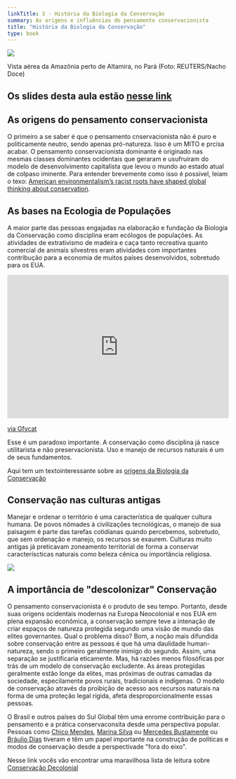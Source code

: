 ```yaml
---
linkTitle: 3 - História da Biologia da Conservação
summary: As origens e influências do pensamento conservacionista 
title: "História da Biologia da Conservação"
type: book
---
```


<img src=https://publisher-publish.s3.eu-central-1.amazonaws.com/pb-brasil247/swp/jtjeq9/media/20190905090940_4441febf-eca3-43c5-b909-bea9eade9f26.webp>

Vista aérea da Amazônia perto de Altamira, no Pará (Foto: REUTERS/Nacho Doce)


## Os slides desta aula estão [nesse link](https://ecoaplic.org/slides_aulas/biocons/aula4_biocons.html#1)

## As origens do pensamento conservacionista

O primeiro a se saber é que o pensamento cnservacionista não é puro e politicamente neutro, sendo apenas pró-natureza. Isso é um MITO e prcisa acabar. O pensamento conservacionista dominante é originado nas mesmas classes dominantes ocidentais que geraram e usufruiram do modelo de desenvolvimento capitalista que levou o mundo ao estado atual de colpaso iminente. Para entender brevemente como isso é possível, leiam o texo: [American environmentalism’s racist roots have shaped global thinking about conservation](https://theconversation.com/american-environmentalisms-racist-roots-have-shaped-global-thinking-about-conservation-143783).

## As bases na Ecologia de Populações

A maior parte das pessoas engajadas na elaboração e fundação da Biologia da Conservação como disciplina eram ecólogos de populações. As atividades de extrativismo de madeira e caça tanto recreativa quanto comercial de animais silvestres eram atividades com importantes contribução para a economia de muitos países desenvolvidos, sobretudo para os EUA.

<div style='position:relative; padding-bottom:calc(56.21% + 44px)'><iframe src='https://gfycat.com/ifr/FlamboyantPlainAnemone' frameborder='0' scrolling='no' width='100%' height='100%' style='position:absolute;top:0;left:0;' allowfullscreen></iframe></div><p> <a href="https://gfycat.com/flamboyantplainanemone">via Gfycat</a></p>

Esse é um paradoxo importante. A conservação como disciplina já nasce utilitarista e não preservacionista. Uso e manejo de recursos naturais é um de seus fundamentos. 

Aqui tem um textointeressante sobre as [origens da Biologia da Conservação](https://www.scielo.br/j/his/a/LZyXDZjgmVh4ssHfPPNrGHd/?lang=en#ModalTutors)


## Conservação nas culturas antigas

Manejar e ordenar o território é uma característica de qualquer cultura humana. De povos nômades à civilizações tecnológicas, o manejo de sua paisagem é parte das tarefas cotidianas quando percebemos, sobretudo, que sem ordenação e manejo, os recursos se exaurem. Culturas muito antigas já preticavam zoneamento territorial de forma a conservar caracteríscticas naturais como beleza cênica ou importância religiosa.

<img src=https://publisher-publish.s3.eu-central-1.amazonaws.com/pb-brasil247/swp/jtjeq9/media/20191020151044_11fda15e-2d7d-472c-bdea-d82c5f1d8e1a.webp>

## A importância de "descolonizar" Conservação

O pensamento conservacionista é o produto de seu tempo. Portanto, desde suas origens ocidentais modernas na Europa Neocolonial e nos EUA em plena expansão econômica, a conservação sempre teve a intenação de criar espaços de natureza protegida segundo uma visão de mundo das elites governantes. Qual o problema disso? Bom, a noção mais difundida sobre conservação entre as pessoas é que há uma daulidade human-natureza, sendo o primeiro geralmente inimigo do segundo. Assim, uma separação se justificaria eticamente. Mas, há razões menos filosóficas por trás de um modelo de conservação excludente. As áreas protegidas geralmente estão longe da elites, mas próximas de outras camadas da sociedade, especilamente povos rurais, tradicionais e indígenas. O modelo de conservação através da proibição de acesso aos recursos naturais na forma de uma proteção legal rígida, afeta desproporcionalmente essas pessoas. 

O Brasil e outros países do Sul Global têm uma enrome contribuição para o pensamento e a prática conservaconsita desde uma perspectiva popular. Pessoas como [Chico Mendes](https://www.wwf.org.br/?77613/O-legado-de-Chico-Mendes-resiste-apesar-da-politica-de-desmonte-diz-filha-do-ativista), [Marina Silva](https://www.gov.br/mma/pt-br/noticias/discurso-da-ministra-marina-silva-pelo-dia-internacional-da-biodiversidade) ou [Mercedes Bustamente](http://www.abc.org.br/membro/mercedes-maria-da-cunha-bustamante/) ou [Bráulio Dias](https://revistapesquisa.fapesp.br/braulio-ferreira-de-souza-dias-a-voz-dos-megadiversos/) tiveram e têm um papel importante na construção de políticas e modos de conservação desde a perspectivade "fora do eixo".

Nesse link vocês vão encontrar uma maravilhosa lista de leitura sobre [Conservação Decolonial](https://docs.google.com/document/d/1FuplJt02tLda8N_zFDOWfw4ybcvBCEJ7gsetpdlComo/edit)

